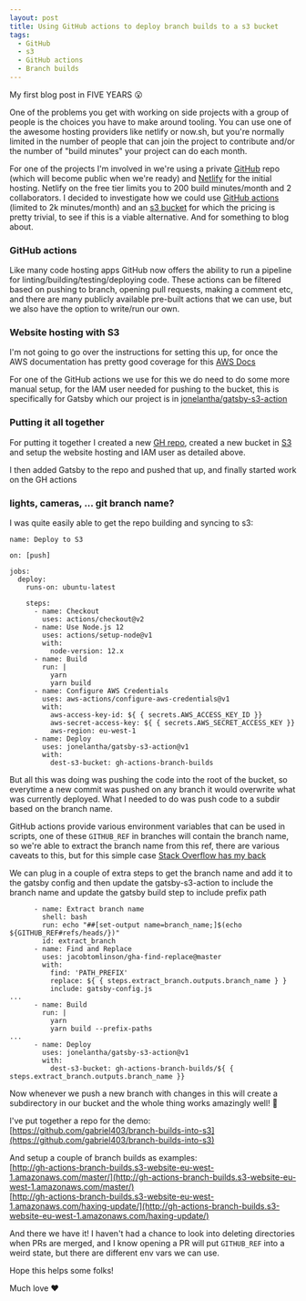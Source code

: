 ```yaml
---
layout: post
title: Using GitHub actions to deploy branch builds to a s3 bucket
tags:
  - GitHub
  - s3
  - GitHub actions
  - Branch builds
---
```


My first blog post in FIVE YEARS :open_mouth:

One of the problems you get with working on side projects with a group of people is the choices you have to make around tooling. You can use one of the awesome hosting providers like netlify or now.sh, but you're normally limited in the number of people that can join the project to contribute and/or the number of "build minutes" your project can do each month.

For one of the projects I'm involved in we're using a private [GitHub](https://github.com/) repo (which will become public when we're ready) and [Netlify](https://www.netlify.com/) for the initial hosting.
Netlify on the free tier limits you to 200 build minutes/month and 2 collaborators. I decided to investigate how we could use [GitHub actions](https://github.com/features/actions) (limited to 2k minutes/month) and an [s3 bucket](https://aws.amazon.com/s3/pricing/) for which the pricing is pretty trivial, to see if this is a viable alternative. And for something to blog about.

### GitHub actions

Like many code hosting apps GitHub now offers the ability to run a pipeline for linting/building/testing/deploying code. These actions can be filtered based on pushing to branch, opening pull requests, making a comment etc, and there are many publicly available pre-built actions that we can use, but we also have the option to write/run our own.

### Website hosting with S3

I'm not going to go over the instructions for setting this up, for once the AWS documentation has pretty good coverage for this [AWS Docs](https://docs.aws.amazon.com/AmazonS3/latest/dev/HowDoIWebsiteConfiguration.html)

For one of the GitHub actions we use for this we do need to do some more manual setup, for the IAM user needed for pushing to the bucket, this is specifically for Gatsby which our project is in [jonelantha/gatsby-s3-action](https://github.com/jonelantha/gatsby-s3-action#notes)

### Putting it all together

For putting it together I created a new [GH repo](https://github.com/gabriel403/branch-builds-into-s3), created a new bucket in [S3](http://gh-actions-branch-builds.s3-website-eu-west-1.amazonaws.com) and setup the website hosting and IAM user as detailed above.

I then added Gatsby to the repo and pushed that up, and finally started work on the GH actions

### lights, cameras, ... git branch name?

I was quite easily able to get the repo building and syncing to s3:

```
name: Deploy to S3

on: [push]

jobs:
  deploy:
    runs-on: ubuntu-latest

    steps:
      - name: Checkout
        uses: actions/checkout@v2
      - name: Use Node.js 12
        uses: actions/setup-node@v1
        with:
          node-version: 12.x
      - name: Build
        run: |
          yarn
          yarn build
      - name: Configure AWS Credentials
        uses: aws-actions/configure-aws-credentials@v1
        with:
          aws-access-key-id: ${ { secrets.AWS_ACCESS_KEY_ID }}
          aws-secret-access-key: ${ { secrets.AWS_SECRET_ACCESS_KEY }}
          aws-region: eu-west-1
      - name: Deploy
        uses: jonelantha/gatsby-s3-action@v1
        with:
          dest-s3-bucket: gh-actions-branch-builds

```

But all this was doing was pushing the code into the root of the bucket, so everytime a new commit was pushed on any branch it would overwrite what was currently deployed. What I needed to do was push code to a subdir based on the branch name.

GitHub actions provide various environment variables that can be used in scripts, one of these `GITHUB_REF` in branches will contain the branch name, so we're able to extract the branch name from this ref, there are various caveats to this, but for this simple case [Stack Overflow has my back](https://stackoverflow.com/questions/58033366/how-to-get-current-branch-within-github-actions)

We can plug in a couple of extra steps to get the branch name and add it to the gatsby config and then update the gatsby-s3-action to include the branch name and update the gatsby build step to include prefix path

```
      - name: Extract branch name
        shell: bash
        run: echo "##[set-output name=branch_name;]$(echo ${GITHUB_REF#refs/heads/})"
        id: extract_branch
      - name: Find and Replace
        uses: jacobtomlinson/gha-find-replace@master
        with:
          find: 'PATH_PREFIX'
          replace: ${ { steps.extract_branch.outputs.branch_name } }
          include: gatsby-config.js
...
      - name: Build
        run: |
          yarn
          yarn build --prefix-paths
...
      - name: Deploy
        uses: jonelantha/gatsby-s3-action@v1
        with:
          dest-s3-bucket: gh-actions-branch-builds/${ { steps.extract_branch.outputs.branch_name }}
```

Now whenever we push a new branch with changes in this will create a subdirectory in our bucket and the whole thing works amazingly well! :tada:

I've put together a repo for the demo:  
[https://github.com/gabriel403/branch-builds-into-s3](https://github.com/gabriel403/branch-builds-into-s3)

And setup a couple of branch builds as examples:  
[http://gh-actions-branch-builds.s3-website-eu-west-1.amazonaws.com/master/](http://gh-actions-branch-builds.s3-website-eu-west-1.amazonaws.com/master/)  
[http://gh-actions-branch-builds.s3-website-eu-west-1.amazonaws.com/haxing-update/](http://gh-actions-branch-builds.s3-website-eu-west-1.amazonaws.com/haxing-update/)

And there we have it! I haven't had a chance to look into deleting directories when PRs are merged, and I know opening a PR will put `GITHUB_REF` into a weird state, but there are different env vars we can use.

Hope this helps some folks!

Much love :heart:
